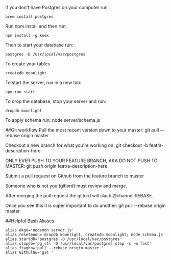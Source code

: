 If you don't have Postgres on your computer run
```
brew install postgres
```
Run npm install
and then run:
```
npm install -g knex
```
Then to start your database run:
```
postgres -D /usr/local/var/postgres
```
To create your tables 
```
createdb moonlight

```

To start the server, run in a new tab:
```
npm run start
```

To drop the database, stop your server and run:
```
dropdb moonlight
```

To apply schema run:
node server/schema.js


##Git workflow
Pull the most recent version down to your master: git pull --rebase origin master

Checkout a new branch for what you're working on: git checkout -b feat/a-description-here

ONLY EVER PUSH TO YOUR FEATURE BRANCH, AKA DO NOT PUSH TO MASTER: git push origin feat/a-description-here

Submit a pull request on Github from the feature branch to master

Someone who is not you (gitlord) must review and merge.

After merging the pull request the gitlord will slack @channel REBASE.

Once you see this it is super important to do another: git pull --rebase origin master

##Helpful Bash Aliases

```
alias okgo='nodemon server.js'
alias resetmoon='dropdb moonlight; createdb moonlight; node schema.js'
alias startdb='postgres -D /usr/local/var/postgres'
alias stopdb='pg_ctl -D /usr/local/var/postgres stop -s -m fast'
alias ftaghn='pull --rebase origin master '
alias Githulhu='git '
```
